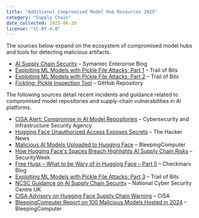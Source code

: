```yaml
---
title: "Additional Compromised Model Hub Resources 2029"
category: "Supply Chain"
date_collected: 2025-06-20
license: "CC-BY-4.0"
---
```


The sources below expand on the ecosystem of compromised model hubs and tools for detecting malicious artifacts.

- [AI Supply Chain Security](https://www.security.com/feature-stories/ai-supply-chain-security) – Symantec Enterprise Blog
- [Exploiting ML Models with Pickle File Attacks: Part 1](https://blog.trailofbits.com/2024/06/11/exploiting-ml-models-with-pickle-file-attacks-part-1/) – Trail of Bits
- [Exploiting ML Models with Pickle File Attacks: Part 2](https://blog.trailofbits.com/2024/06/11/exploiting-ml-models-with-pickle-file-attacks-part-2/) – Trail of Bits
- [Fickling: Pickle Inspection Tool](https://github.com/trailofbits/fickling) – GitHub Repository


The following sources detail recent incidents and guidance related to compromised model repositories and supply-chain vulnerabilities in AI platforms.

- [CISA Alert: Compromise in AI Model Repositories](https://www.cisa.gov/news-events/alerts/2024/06/10/hugging-face-supply-chain-risk) – Cybersecurity and Infrastructure Security Agency
- [Hugging Face Unauthorized Access Exposes Secrets](https://thehackernews.com/2024/11/huggingface-unauthorized-access-alert.html) – The Hacker News
- [Malicious AI Models Uploaded to Hugging Face](https://www.bleepingcomputer.com/news/security/malicious-ai-models-hugging-face/) – BleepingComputer
- [How Hugging Face's Spaces Breach Highlights AI Supply Chain Risks](https://www.securityweek.com/secrets-exposed-in-hugging-face-hack/) – SecurityWeek
- [Free Hugs – What to be Wary of in Hugging Face – Part 5](https://checkmarx.com/blog/free-hugs-what-to-be-wary-of-in-hugging-face-part-5/) – Checkmarx Blog
- [Exploiting ML Models with Pickle File Attacks: Part 3](https://blog.trailofbits.com/2024/06/11/exploiting-ml-models-with-pickle-file-attacks-part-3/) – Trail of Bits
- [NCSC Guidance on AI Supply Chain Security](https://www.ncsc.gov.uk/collection/ai-supply-chain-security-guidance) – National Cyber Security Centre UK
- [CISA Advisory on Hugging Face Supply Chain Warning](https://www.cisa.gov/news-events/alerts/2024/05/31/hugging-face-supply-chain-warning) – CISA
- [BleepingComputer Report on 100 Malicious Models Hosted in 2024](https://www.bleepingcomputer.com/news/security/100-malicious-models-huggingface-2024/) – BleepingComputer
